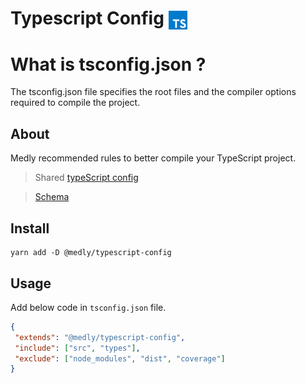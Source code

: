 # Typescript Config <img style="vertical-align: middle; height: 30px" src="https://raw.githubusercontent.com/github/explore/80688e429a7d4ef2fca1e82350fe8e3517d3494d/topics/typescript/typescript.png">

# What is tsconfig.json ?

The tsconfig.json file specifies the root files and the compiler options required to compile the project.

## About

Medly recommended rules to better compile your TypeScript project.

> Shared [typeScript config](https://www.typescriptlang.org/docs/handbook/tsconfig-json.html)

> [Schema](http://json.schemastore.org/tsconfig)

## Install

```shell
yarn add -D @medly/typescript-config
```

## Usage

Add below code in `tsconfig.json` file.

```json
{
 "extends": "@medly/typescript-config",
 "include": ["src", "types"],
 "exclude": ["node_modules", "dist", "coverage"]
}
```

